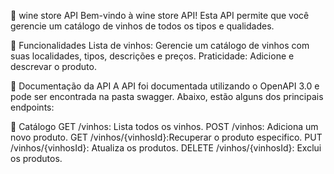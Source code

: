 🍷 wine store API
Bem-vindo à wine store API! Esta API permite que você gerencie um catálogo de vinhos de todos os tipos e qualidades.

📝 Funcionalidades
Lista de vinhos: Gerencie um catálogo de vinhos com suas localidades, tipos, descrições e preços.
Praticidade: Adicione e descrevar o produto.

📖 Documentação da API
A API foi documentada utilizando o OpenAPI 3.0 e pode ser encontrada na pasta swagger. Abaixo, estão alguns dos principais endpoints:

🍇 Catálogo
GET /vinhos: Lista todos os vinhos.
POST /vinhos: Adiciona um novo produto.
GET /vinhos/{vinhosId}:Recuperar o produto especifico.
PUT /vinhos/{vinhosId}: Atualiza os produtos.
DELETE /vinhos/{vinhosId}: Exclui os produtos.
